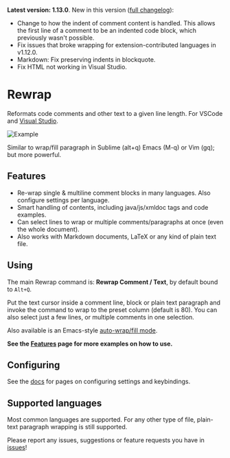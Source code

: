 **Latest version: 1.13.0**. New in this version ([full
changelog](https://github.com/stkb/vscode-rewrap/releases)):

- Change to how the indent of comment content is handled. This allows the first line of a comment to be an indented code block, which previously wasn't possible.
- Fix issues that broke wrapping for extension-contributed languages in v1.12.0.
- Markdown: Fix preserving indents in blockquote.
- Fix HTML not working in Visual Studio.


# Rewrap

Reformats code comments and other text to a given line length. For VSCode and
[Visual Studio](https://marketplace.visualstudio.com/items?itemName=stkb.Rewrap-18980).

<!-- VS
![Example](/268780/1/example-smaller.png)
<!-- VSCODE -->
![Example](https://stkb.github.io/Rewrap/images/example.png)
<!-- -->

Similar to wrap/fill paragraph in Sublime (alt+q) Emacs (M-q) or Vim (gq); but
more powerful.


## Features ##

* Re-wrap single & multiline comment blocks in many languages. Also configure
  settings per language.
* Smart handling of contents, including java/js/xmldoc tags and code examples.
* Can select lines to wrap or multiple comments/paragraphs at once (even the whole document).
* Also works with Markdown documents, LaTeX or any kind of plain text file.


## Using ##

<!-- VS
Adds the **Rewrap Lines** item to the Edit menu, by default bound to `Alt+Q`.
<!-- VSCODE -->
The main Rewrap command is: **Rewrap Comment / Text**, by default bound to
`Alt+Q`.
<!-- -->

Put the text cursor inside a comment line, block or plain text paragraph and
invoke the command to wrap to the preset column (default is 80). You can also
select just a few lines, or multiple comments in one selection.

Also available is an Emacs-style [auto-wrap/fill
mode](https://stkb.github.io/Rewrap/#/auto-wrap).

**See the [Features](https://stkb.github.io/Rewrap/#/features) page for more
examples on how to use.**


## Configuring ##

<!-- VS
Go to _Tools -> Options -> Rewrap_ to configure.
<!-- -->

See the [docs](https://stkb.github.io/Rewrap) for pages on
configuring settings and keybindings.


## Supported languages ##

Most common languages are supported. For any other type of file, plain-text
paragraph wrapping is still supported.

Please report any issues, suggestions or feature requests you have in
[issues](https://github.com/stkb/Rewrap/issues)!

